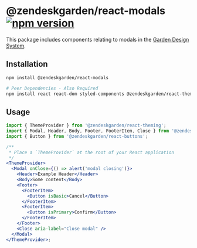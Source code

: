 # @zendeskgarden/react-modals [![npm version](https://flat.badgen.net/npm/v/@zendeskgarden/react-modals)](https://www.npmjs.com/package/@zendeskgarden/react-modals)

This package includes components relating to modals in the
[Garden Design System](https://zendeskgarden.github.io/).

## Installation

```sh
npm install @zendeskgarden/react-modals

# Peer Dependencies - Also Required
npm install react react-dom styled-components @zendeskgarden/react-theming
```

## Usage

```jsx
import { ThemeProvider } from '@zendeskgarden/react-theming';
import { Modal, Header, Body, Footer, FooterItem, Close } from '@zendeskgarden/react-modals';
import { Button } from '@zendeskgarden/react-buttons';

/**
 * Place a `ThemeProvider` at the root of your React application
 */
<ThemeProvider>
  <Modal onClose={() => alert('modal closing')}>
    <Header>Example Header</Header>
    <Body>Some content</Body>
    <Footer>
      <FooterItem>
        <Button isBasic>Cancel</Button>
      </FooterItem>
      <FooterItem>
        <Button isPrimary>Confirm</Button>
      </FooterItem>
    </Footer>
    <Close aria-label="Close modal" />
  </Modal>
</ThemeProvider>;
```
